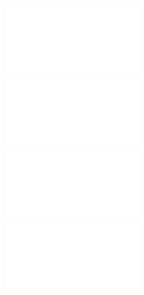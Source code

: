 ![@](steps/_.fa3ad648.md)

![@](steps/_.70b30df5.md)

![@](steps/prompt.fdf834da.md)

![@](steps/response.6d76b65d.md)